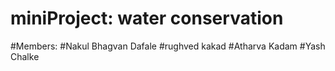 # miniProject: water conservation

#Members:
#Nakul Bhagvan Dafale
#rughved kakad 
#Atharva Kadam
#Yash Chalke
